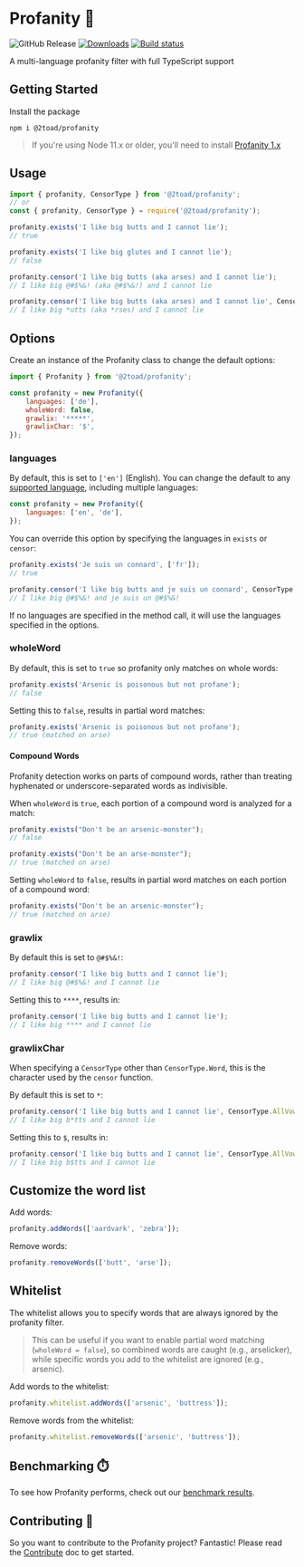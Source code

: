 # Profanity 🧼

![GitHub Release](https://img.shields.io/github/v/release/2Toad/Profanity)
[![Downloads](https://img.shields.io/npm/dm/@2toad/profanity.svg)](https://www.npmjs.com/package/@2toad/profanity)
[![Build status](https://github.com/2toad/profanity/actions/workflows/ci.yml/badge.svg)](https://github.com/2Toad/Profanity/actions/workflows/nodejs.yml)

A multi-language profanity filter with full TypeScript support

## Getting Started

Install the package

```Shell
npm i @2toad/profanity
```

>If you're using Node 11.x or older, you'll need to install [Profanity 1.x](https://github.com/2Toad/Profanity/releases)

## Usage

```JavaScript
import { profanity, CensorType } from '@2toad/profanity';
// or
const { profanity, CensorType } = require('@2toad/profanity');
```

```JavaScript
profanity.exists('I like big butts and I cannot lie');
// true

profanity.exists('I like big glutes and I cannot lie');
// false

profanity.censor('I like big butts (aka arses) and I cannot lie');
// I like big @#$%&! (aka @#$%&!) and I cannot lie

profanity.censor('I like big butts (aka arses) and I cannot lie', CensorType.FirstChar);
// I like big *utts (aka *rses) and I cannot lie
```

## Options
Create an instance of the Profanity class to change the default options:

```JavaScript
import { Profanity } from '@2toad/profanity';

const profanity = new Profanity({
    languages: ['de'],
    wholeWord: false,
    grawlix: '*****',
    grawlixChar: '$',
});
```

### languages

By default, this is set to `['en']` (English). You can change the default to any [supported language](./supported-languages.md), including multiple languages:

```JavaScript
const profanity = new Profanity({
    languages: ['en', 'de'],
});
```

You can override this option by specifying the languages in `exists` or `censor`:

```JavaScript
profanity.exists('Je suis un connard', ['fr']);
// true

profanity.censor('I like big butts and je suis un connard', CensorType.Word, ['en', 'de', 'fr']);
// I like big @#$%&! and je suis un @#$%&!
```

If no languages are specified in the method call, it will use the languages specified in the options.

### wholeWord

By default, this is set to `true` so profanity only matches on whole words:
```JavaScript
profanity.exists('Arsenic is poisonous but not profane');
// false
```

Setting this to `false`, results in partial word matches:
```JavaScript
profanity.exists('Arsenic is poisonous but not profane');
// true (matched on arse)
```

#### Compound Words  
Profanity detection works on parts of compound words, rather than treating hyphenated or underscore-separated words as indivisible.

When `wholeWord` is `true`, each portion of a compound word is analyzed for a match:
```JavaScript
profanity.exists("Don't be an arsenic-monster");
// false

profanity.exists("Don't be an arse-monster");
// true (matched on arse)
```
Setting `wholeWord` to `false`, results in partial word matches on each portion of a compound word:
```JavaScript
profanity.exists("Don't be an arsenic-monster");
// true (matched on arse)
```

### grawlix

By default this is set to `@#$%&!`:
```JavaScript
profanity.censor('I like big butts and I cannot lie');
// I like big @#$%&! and I cannot lie
```

Setting this to `****`, results in:
```JavaScript
profanity.censor('I like big butts and I cannot lie');
// I like big **** and I cannot lie
```

### grawlixChar

When specifying a `CensorType` other than `CensorType.Word`, this is the character used by the `censor` function.

By default this is set to `*`:
```JavaScript
profanity.censor('I like big butts and I cannot lie', CensorType.AllVowels);
// I like big b*tts and I cannot lie
```

Setting this to `$`, results in:
```JavaScript
profanity.censor('I like big butts and I cannot lie', CensorType.AllVowels);
// I like big b$tts and I cannot lie
```

## Customize the word list

Add words:
```JavaScript
profanity.addWords(['aardvark', 'zebra']);
```

Remove words:
```JavaScript
profanity.removeWords(['butt', 'arse']);
```

## Whitelist
The whitelist allows you to specify words that are always ignored by the profanity filter.

>This can be useful if you want to enable partial word matching (`wholeWord = false`), so combined words are caught (e.g., arselicker), while specific words you add to the whitelist are ignored (e.g., arsenic).

Add words to the whitelist:
```JavaScript
profanity.whitelist.addWords(['arsenic', 'buttress']);
```

Remove words from the whitelist:
```JavaScript
profanity.whitelist.removeWords(['arsenic', 'buttress']);
```

## Benchmarking ⏱️

To see how Profanity performs, check out our [benchmark results](./src/tools/benchmark/results.md).

## Contributing 🤝

So you want to contribute to the Profanity project? Fantastic! Please read the [Contribute](./contribute.md) doc to get started.